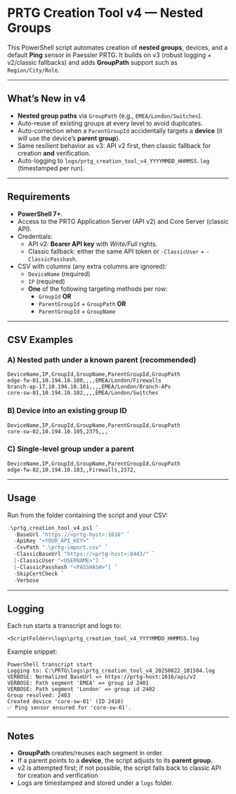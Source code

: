 # PRTG Creation Tool v4 — Nested Groups

This PowerShell script automates creation of **nested groups**, devices, and a default **Ping** sensor in Paessler PRTG.
It builds on v3 (robust logging + v2/classic fallbacks) and adds **GroupPath** support such as `Region/City/Role`.

---

## What’s New in v4

- **Nested group paths** via `GroupPath` (e.g., `EMEA/London/Switches`).
- Auto-reuse of existing groups at every level to avoid duplicates.
- Auto-correction when a `ParentGroupId` accidentally targets a **device** (it will use the device’s **parent group**).
- Same resilient behavior as v3: API v2 first, then classic fallback for creation **and** verification.
- Auto-logging to `logs/prtg_creation_tool_v4_YYYYMMDD_HHMMSS.log` (timestamped per run).

---

## Requirements

- **PowerShell 7+**.
- Access to the PRTG Application Server (API v2) and Core Server (classic API).
- Credentials:
  - API v2: **Bearer API key** with *Write/Full* rights.
  - Classic fallback: either the same API token or `-ClassicUser` + `-ClassicPasshash`.
- CSV with columns (any extra columns are ignored):
  - `DeviceName` (required)
  - `IP` (required)
  - **One** of the following targeting methods per row:
    - `GroupId` **OR**
    - `ParentGroupId` + `GroupPath` **OR**
    - `ParentGroupId` + `GroupName`

---

## CSV Examples

### A) Nested path under a known parent (recommended)
```csv
DeviceName,IP,GroupId,GroupName,ParentGroupId,GroupPath
edge-fw-01,10.194.10.100,,,,EMEA/London/Firewalls
branch-ap-17,10.194.10.101,,,,EMEA/London/Branch-APs
core-sw-01,10.194.10.102,,,,EMEA/London/Switches
```

### B) Device into an existing group ID
```csv
DeviceName,IP,GroupId,GroupName,ParentGroupId,GroupPath
core-sw-02,10.194.10.105,2375,,,
```

### C) Single-level group under a parent
```csv
DeviceName,IP,GroupId,GroupName,ParentGroupId,GroupPath
edge-fw-02,10.194.10.103,,Firewalls,2372,
```

---

## Usage

Run from the folder containing the script and your CSV:

```powershell
.\prtg_creation_tool_v4.ps1 `
  -BaseUrl "https://<prtg-host>:1616" `
  -ApiKey "<YOUR_API_KEY>" `
  -CsvPath ".\prtg-import.csv" `
  -ClassicBaseUrl "https://<prtg-host>:8443/" `
  [-ClassicUser "<USERNAME>"] `
  [-ClassicPasshash "<PASSHASH>"] `
  -SkipCertCheck `
  -Verbose
```

---

## Logging

Each run starts a transcript and logs to:

```
<ScriptFolder>\logs\prtg_creation_tool_v4_YYYYMMDD_HHMMSS.log
```

Example snippet:

```text
PowerShell transcript start
Logging to: C:\PRTG\logs\prtg_creation_tool_v4_20250822_101504.log
VERBOSE: Normalized BaseUrl => https://prtg-host:1616/api/v2
VERBOSE: Path segment 'EMEA' => group id 2401
VERBOSE: Path segment 'London' => group id 2402
Group resolved: 2403
Created device 'core-sw-01' (ID 2410)
✅ Ping sensor ensured for 'core-sw-01'.
```

---

## Notes

- **GroupPath** creates/reuses each segment in order.
- If a parent points to a **device**, the script adjusts to its **parent group**.
- v2 is attempted first; if not possible, the script falls back to classic API for creation and verification.
- Logs are timestamped and stored under a `logs` folder.
